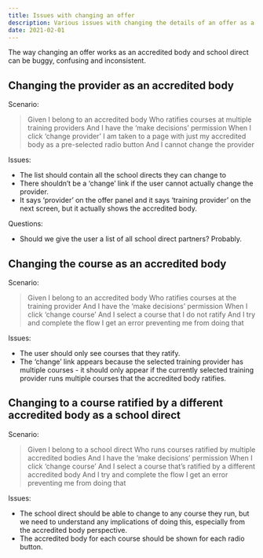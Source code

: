 ```yaml
---
title: Issues with changing an offer
description: Various issues with changing the details of an offer as a user who belongs to an accredited body or a school direct
date: 2021-02-01
---
```


The way changing an offer works as an accredited body and school direct can be buggy, confusing and inconsistent.

## Changing the provider as an accredited body

Scenario:

> Given I belong to an accredited body
> Who ratifies courses at multiple training providers
> And I have the ‘make decisions’ permission
> When I click ‘change provider’
> I am taken to a page with just my accredited body as a pre-selected radio button
> And I cannot change the provider

Issues:

- The list should contain all the school directs they can change to
- There shouldn’t be a ‘change’ link if the user cannot actually change the provider.
- It says ‘provider’ on the offer panel and it says ‘training provider’ on the next screen, but it actually shows the accredited body.

Questions:

- Should we give the user a list of all school direct partners? Probably.

## Changing the course as an accredited body

Scenario:

> Given I belong to an accredited body
> Who ratifies courses at the training provider
> And I have the ‘make decisions’ permission
> When I click ‘change course’
> And I select a course that I do not ratify
> And I try and complete the flow
> I get an error preventing me from doing that

Issues:

- The user should only see courses that they ratify.
- The ‘change’ link appears because the selected training provider has multiple courses - it should only appear if the currently selected training provider runs multiple courses that the accredited body ratifies.

## Changing to a course ratified by a different accredited body as a school direct

Scenario:

> Given I belong to a school direct
> Who runs courses ratified by multiple accredited bodies
> And I have the ‘make decisions’ permission
> When I click ‘change course’
> And I select a course that’s ratified by a different accredited body
> And I try and complete the flow
> I get an error preventing me from doing that

Issues:

- The school direct should be able to change to any course they run, but we need to understand any implications of doing this, especially from the accredited body perspective.
- The accredited body for each course should be shown for each radio button.

